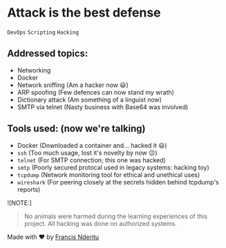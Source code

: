 # Attack is the best defense

`DevOps` `Scripting` `Hacking`

## Addressed topics:

 - Networking
 - Docker
 - Network sniffing (Am a hacker now :smiley:)
 - ARP spoofing (Few defences can now stand my wrath)
 - Dictionary attack (Am something of a linguist now)
 - SMTP via telnet (Nasty business with Base64 was involved)

## Tools used: (now we're talking)

 - Docker (Downloaded a container and... hacked it :smiley:)
 - `ssh` (Too much usage, lost it's novelty by now :wink:)
 - `telnet` (For SMTP connection; this one was hacked)
 - `smtp` (Poorly secured protocal used in legacy systems: hacking toy)
 - `tcpdump` (Network monitoring tool for ethical and unethical uses)
 - `wireshark` (For peering closely at the secrets hidden behind tcpdump's reports)

![NOTE:]
> No animals were harmed during the learning experiences of this project.
> All hacking was done on authorized systems.

Made with :heart: by [Francis Nderitu](https://github.com/Gus-Victrix)
